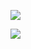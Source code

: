 <a href="https://codeclimate.com/github/codeclimate/codeclimate/maintainability"><img src="https://api.codeclimate.com/v1/badges/a99a88d28ad37a79dbf6/maintainability" /></a>


![](https://github.com/psyhochu/frontend-project-lvl1/workflows/Linter_starter/badge.svg)
